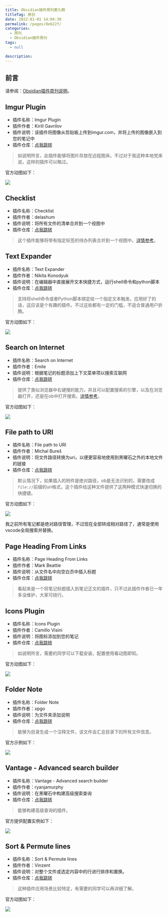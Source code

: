 ```yaml
---
title: Obsidian插件周刊第九期
titleTag: 原创
date: 2022-01-01 14:04:30
permalink: /pages/8eb22f/
categories: 
  - 周刊
  - Obsidian插件周刊
tags: 
  - null

description: 
---
```


## 前言

请参阅：[Obsidian插件周刊说明](https://wiki.eryajf.net/pages/bcc523/)。

## Imgur Plugin

- 插件名称：Imgur Plugin
- 插件作者：Kirill Gavrilov
- 插件说明：该插件将图像从剪贴板上传到imgur.com，并将上传的图像嵌入到您的笔记中
- 插件仓库：[点我跳转](https://github.com/gavvvr/obsidian-imgur-plugin)


>如说明所言，此插件能够将图片存放在远程图床。不过对于我这种本地党来说，这样的插件可以略过。

官方动图如下：

![](http://t.eryajf.net/imgs/2021/12/ec9860917e02f489.gif)

## Checklist

- 插件名称：Checklist
- 插件作者：delashum
- 插件说明：将所有文件的清单合并到一个视图中
- 插件仓库：[点我跳转](https://github.com/delashum/obsidian-checklist-plugin)

>这个插件能够将带有指定标签的待办列表合并到一个视图中。[详情参考](https://wiki.eryajf.net/pages/6ed7fe/#checklist)。

## Text Expander

- 插件名称：Text Expander
- 插件作者：Nikita Konodyuk
- 插件说明：在编辑器中直接展开文本快捷方式，运行shell命令和python脚本
- 插件仓库：[点我跳转](https://github.com/konodyuk/obsidian-text-expander)

>支持将shell命令或者Python脚本绑定给一个指定文本触发。应用好了的话，这应该是个有趣的插件。不过这些都有一定的门槛，不适合普通用户折腾。

官方动图如下： 

![](http://t.eryajf.net/imgs/2021/12/8721b16528858b5b.gif)

## Search on Internet

- 插件名称：Search on Internet
- 插件作者：Emile
- 插件说明：根据笔记的标题添加上下文菜单项以搜索互联网
- 插件仓库：[点我跳转](https://github.com/HEmile/obsidian-search-on-internet)

>提供了类似浏览器中右键搜的能力，并且可以配置搜索的引擎，以及在浏览器打开，还是在ob中打开搜索。[详情参考](https://wiki.eryajf.net/pages/6ed7fe/#search-on-internet)。

官方动图如下： 

![](http://t.eryajf.net/imgs/2021/12/eecf654371bb04b9.gif)

## File path to URI

- 插件名称：File path to URI
- 插件作者：Michal Bureš
- 插件说明：将文件路径转换为uri，以便更容易地使用到黑曜石之外的本地文件的链接
- 插件仓库：[点我跳转](https://github.com/MichalBures/obsidian-file-path-to-uri)

>默认情况下，如果插入的附件是绝对路径，ob是无法识别的，需要改成`file://`前缀的uri格式，这个插件给这种文件提供了这两种模式快速切换的快捷键。

官方动图如下： 

![](http://t.eryajf.net/imgs/2021/12/dedd030205fa18da.gif)

我之前所有笔记都是绝对路径管理，不过现在全部转成相对路径了，通常是使用vscode全局搜索并替换。

## Page Heading From Links

- 插件名称：Page Heading From Links
- 插件作者：Mark Beattie
- 插件说明：从文件名中向空白页中插入标题
- 插件仓库：[点我跳转](https://github.com/beet/page-headings-obsidian-plugin)

> 看起来是一个将笔记标题插入到笔记正文的插件，只不过此插件作者已一年多没维护，大家可绕行。

## Icons Plugin

- 插件名称：Icons Plugin
- 插件作者：Camillo Visini
- 插件说明：将图标添加到您的笔记
- 插件仓库：[点我跳转](https://github.com/visini/obsidian-icons-plugin)

>如说明所言，需要的同学可以下载安装，配置使用看动图即知。

官方动图如下： 

![](http://t.eryajf.net/imgs/2021/12/1579ff552ef6cab6.gif)

## Folder Note

- 插件名称：Folder Note
- 插件作者：xpgo
- 插件说明：为文件夹添加说明
- 插件仓库：[点我跳转](https://github.com/xpgo/obsidian-folder-note-plugin)

>能够为目录生成一个注释文件，该文件会汇总目录下的所有文件信息。

官方示例如下： 

![](http://t.eryajf.net/imgs/2021/12/768d1288f2fccf6c.png)


## Vantage - Advanced search builder

- 插件名称：Vantage - Advanced search builder
- 插件作者：ryanjamurphy
- 插件说明：在黑曜石中构建高级搜索查询
- 插件仓库：[点我跳转](https://github.com/ryanjamurphy/vantage-obsidian)

>能够构建高级查询的插件。

官方提供配置实例如下：

![](http://t.eryajf.net/imgs/2021/12/1f86eee61241c662.png)

## Sort & Permute lines

- 插件名称：Sort & Permute lines
- 插件作者：Vinzent
- 插件说明：对整个文件或选定内容中的行进行排序和置换。
- 插件仓库：[点我跳转](https://github.com/Vinzent03/obsidian-sort-and-permute-lines)

>这种插件应用场景比较特定，有需要的同学可以再详细了解。

官方动图如下： 

![](http://t.eryajf.net/imgs/2021/12/4914c345cc9224cc.gif)
